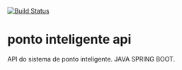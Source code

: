 [![Build Status](https://travis-ci.org/MatheusdeAndradeFlausino/ponto-inteligente-api.svg?branch=master)](https://travis-ci.org/MatheusdeAndradeFlausino/ponto-inteligente-api)
# ponto inteligente api
API do sistema de ponto inteligente. JAVA SPRING BOOT.
